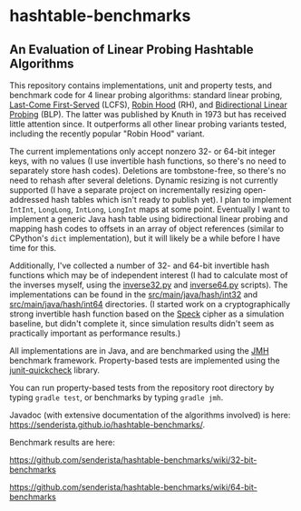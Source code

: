 # hashtable-benchmarks

## An Evaluation of Linear Probing Hashtable Algorithms
This repository contains implementations, unit and property tests, and benchmark code for 4 linear probing algorithms: standard linear probing, <a href="https://doi.org/10.1016/0196-6774(89)90014-X">Last-Come First-Served</a> (LCFS), <a href="https://doi.org/10.1109/SFCS.1985.48">Robin Hood</a> (RH), and <a href="https://doi.org/10.1093/comjnl/17.2.135">Bidirectional Linear Probing</a> (BLP). The latter was published by Knuth in 1973 but has received little attention since. It outperforms all other linear probing variants tested, including the recently popular "Robin Hood" variant.

The current implementations only accept nonzero 32- or 64-bit integer keys, with no values (I use invertible hash functions, so there's no need to separately store hash codes). Deletions are tombstone-free, so there's no need to rehash after several deletions. Dynamic resizing is not currently supported (I have a separate project on incrementally resizing open-addressed hash tables which isn't ready to publish yet). I plan to implement `IntInt`, `LongLong`, `IntLong`, `LongInt` maps at some point. Eventually I want to implement a generic Java hash table using bidirectional linear probing and mapping hash codes to offsets in an array of object references (similar to CPython's `dict` implementation), but it will likely be a while before I have time for this.

Additionally, I've collected a number of 32- and 64-bit invertible hash functions which may be of independent interest (I had to calculate most of the inverses myself, using the [inverse32.py](https://github.com/senderista/hashtable-benchmarks/blob/master/inverse32.py) and [inverse64.py](https://github.com/senderista/hashtable-benchmarks/blob/master/inverse64.py) scripts). The implementations can be found in the [src/main/java/hash/int32](https://github.com/senderista/hashtable-benchmarks/tree/master/src/main/java/hash/int32) and [src/main/java/hash/int64](https://github.com/senderista/hashtable-benchmarks/tree/master/src/main/java/hash/int64) directories. (I started work on a cryptographically strong invertible hash function based on the [Speck](https://github.com/inmcm/Simon_Speck_Ciphers) cipher as a simulation baseline, but didn't complete it, since simulation results didn't seem as practically important as performance results.)

All implementations are in Java, and are benchmarked using the <a href="http://openjdk.java.net/projects/code-tools/jmh/">JMH</a> benchmark framework. Property-based tests are implemented using the <a href="https://github.com/pholser/junit-quickcheck">junit-quickcheck</a> library.

You can run property-based tests from the repository root directory by typing `gradle test`, or benchmarks by typing `gradle jmh`.

Javadoc (with extensive documentation of the algorithms involved) is here:
https://senderista.github.io/hashtable-benchmarks/.

Benchmark results are here:

https://github.com/senderista/hashtable-benchmarks/wiki/32-bit-benchmarks

https://github.com/senderista/hashtable-benchmarks/wiki/64-bit-benchmarks
